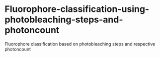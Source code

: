 # Fluorophore-classification-using-photobleaching-steps-and-photoncount
Fluorophore classification based on photobleaching steps and respective photoncount
